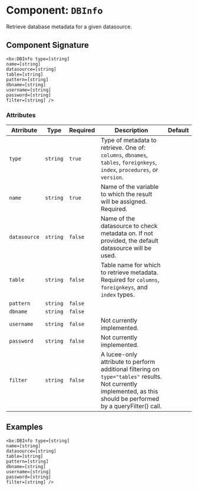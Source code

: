 [comment]: # (Note: This documentation is generated dynamically in the build process.  To modify the contents, change the javadoc on the _invoke method of the Component class)
# Component: `DBInfo`

Retrieve database metadata for a given datasource.

## Component Signature

```
<bx:DBInfo type=[string]
name=[string]
datasource=[string]
table=[string]
pattern=[string]
dbname=[string]
username=[string]
password=[string]
filter=[string] />
```

### Attributes


| Atrribute | Type | Required | Description | Default |
|----------|------|----------|-------------|---------|
| `type` | `string` | `true` | Type of metadata to retrieve. One of: `columns`, `dbnames`, `tables`, `foreignkeys`, `index`, `procedures`, or `version`. |  |
| `name` | `string` | `true` | Name of the variable to which the result will be assigned. Required. |  |
| `datasource` | `string` | `false` | Name of the datasource to check metadata on. If not provided, the default datasource will be used. |  |
| `table` | `string` | `false` | Table name for which to retrieve metadata. Required for `columns`, `foreignkeys`, and `index` types. |  |
| `pattern` | `string` | `false` |  |  |
| `dbname` | `string` | `false` |  |  |
| `username` | `string` | `false` | Not currently implemented. |  |
| `password` | `string` | `false` | Not currently implemented. |  |
| `filter` | `string` | `false` | A lucee-only attribute to perform additional filtering on <code>type="tables"</code> results. Not currently implemented, as this<br>                   should be performed by a queryFilter() call. |  |

## Examples

```
<bx:DBInfo type=[string]
name=[string]
datasource=[string]
table=[string]
pattern=[string]
dbname=[string]
username=[string]
password=[string]
filter=[string] />
```
